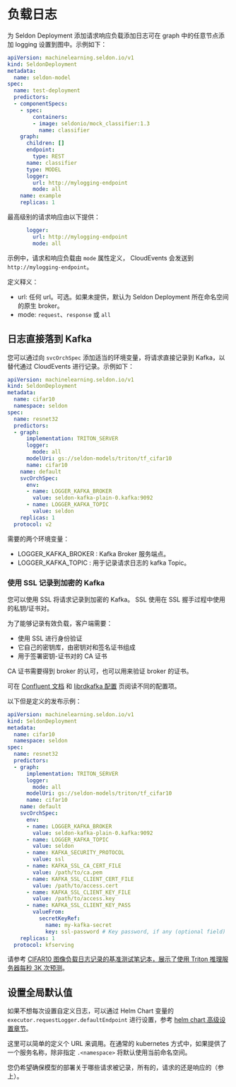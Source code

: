 # 负载日志

为 Seldon Deployment 添加请求响应负载添加日志可在 graph 中的任意节点添加 logging 设置到图中。示例如下：

```yaml
apiVersion: machinelearning.seldon.io/v1
kind: SeldonDeployment
metadata:
  name: seldon-model
spec:
  name: test-deployment
  predictors:
  - componentSpecs:
    - spec:
        containers:
        - image: seldonio/mock_classifier:1.3
          name: classifier
    graph:
      children: []
      endpoint:
        type: REST
      name: classifier
      type: MODEL
      logger:
        url: http://mylogging-endpoint
        mode: all
    name: example
    replicas: 1

```

最高级别的请求响应由以下提供：

```yaml
      logger:
        url: http://mylogging-endpoint
        mode: all
```

示例中，请求和响应负载由 `mode` 属性定义， CloudEvents 会发送到 `http://mylogging-endpoint`。

定义释义：

 * url: 任何 url。可选。如果未提供，默认为 Seldon Deployment 所在命名空间的原生 broker。
 * mode: `request`、`response` 或 `all`

## 日志直接落到 Kafka

您可以通过向 `svcOrchSpec` 添加适当的环境变量，将请求直接记录到 Kafka，以替代通过 CloudEvents 进行记录。示例如下：

```yaml
apiVersion: machinelearning.seldon.io/v1
kind: SeldonDeployment
metadata:
  name: cifar10
  namespace: seldon
spec:
  name: resnet32
  predictors:
  - graph:
      implementation: TRITON_SERVER
      logger:
        mode: all
      modelUri: gs://seldon-models/triton/tf_cifar10
      name: cifar10
    name: default
    svcOrchSpec:
      env:
      - name: LOGGER_KAFKA_BROKER
        value: seldon-kafka-plain-0.kafka:9092
      - name: LOGGER_KAFKA_TOPIC
        value: seldon
    replicas: 1
  protocol: v2

```

需要的两个环境变量：

 * LOGGER_KAFKA_BROKER : Kafka Broker 服务端点。
 * LOGGER_KAFKA_TOPIC : 用于记录请求日志的 kafka Topic。

### 使用 SSL 记录到加密的 Kafka

您可以使用 SSL 将请求记录到加密的 Kafka。 SSL 使用在 SSL 握手过程中使用的私钥/证书对。

为了能够记录有效负载，客户端需要：
* 使用 SSL 进行身份验证
* 它自己的密钥库，由密钥对和签名证书组成
* 用于签署密钥-证书对的 CA 证书

CA 证书需要得到 broker 的认可，也可以用来验证 broker 的证书。

可在 [Confluent 文档](https://docs.confluent.io/platform/current/kafka/authentication_ssl.html) 和 [librdkafka 配置](https://github.com/edenhill/librdkafka/blob/master/CONFIGURATION.md) 页阅读不同的配置项。

以下但是定义的发布示例：

```yaml
apiVersion: machinelearning.seldon.io/v1
kind: SeldonDeployment
metadata:
  name: cifar10
  namespace: seldon
spec:
  name: resnet32
  predictors:
  - graph:
      implementation: TRITON_SERVER
      logger:
        mode: all
      modelUri: gs://seldon-models/triton/tf_cifar10
      name: cifar10
    name: default
    svcOrchSpec:
      env:
      - name: LOGGER_KAFKA_BROKER
        value: seldon-kafka-plain-0.kafka:9092
      - name: LOGGER_KAFKA_TOPIC
        value: seldon
      - name: KAFKA_SECURITY_PROTOCOL
        value: ssl
      - name: KAFKA_SSL_CA_CERT_FILE
        value: /path/to/ca.pem
      - name: KAFKA_SSL_CLIENT_CERT_FILE
        value: /path/to/access.cert
      - name: KAFKA_SSL_CLIENT_KEY_FILE
        value: /path/to/access.key
      - name: KAFKA_SSL_CLIENT_KEY_PASS
        valueFrom:
          secretKeyRef:
            name: my-kafka-secret
            key: ssl-password # Key password, if any (optional field)
    replicas: 1
  protocol: kfserving

```
请参考 [CIFAR10 图像负载日志记录的基准测试笔记本，展示了使用 Triton 推理服务器每秒 3K 次预测](../examples/kafka_logger.html)。

## 设置全局默认值

如果不想每次设置自定义日志，可以通过 Helm Chart 变量的 `executor.requestLogger.defaultEndpoint` 进行设置，参考 [helm chart 高级设置章节](../reference/helm.rst)。

这里可以简单的定义个 URL 来调用。在通常的 kubernetes 方式中，如果提供了一个服务名称，除非指定 `.<namespace>` 将默认使用当前命名空间。

您仍希望确保模型的部署关于哪些请求被记录，所有的，请求的还是响应的（参上）。


